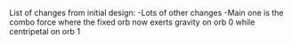 List of changes from initial design: 
-Lots of other changes 
-Main one is the combo force where the fixed orb now exerts gravity on orb 0 while centripetal on orb 1
